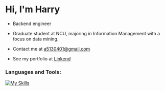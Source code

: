 Hi, I'm Harry
=============================================================================================================================
* Backend engineer 

* Graduate student at NCU, majoring in Information Management with a focus on data mining.

* Contact me at [a5130401@gmail.com](mailto:a5130401@gmail.com)

* See my portfolio at [Linkend](http://https://www.linkedin.com/in/harry-jian-2b3bb6264/)

### Languages and Tools:
[![My Skills](https://skillicons.dev/icons?i=gitlab,jenkins,kubernetes,laravel,linux,mysql,nginx,mongodb,php,redis,docker,git,java)](https://skillicons.dev)
